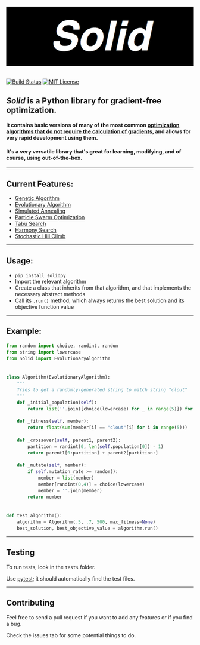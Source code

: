 <div align="center">
    <img src="logo.png"></img>
</div>

<br>

[![Build Status](https://travis-ci.org/100/Solid.svg?branch=master)](https://travis-ci.org/100/Solid)
[![MIT License](https://img.shields.io/dub/l/vibe-d.svg)](https://github.com/100/Cranium/blob/master/LICENSE)

## *Solid* is a Python library for gradient-free optimization.

#### It contains basic versions of many of the most common [optimization algorithms that do not require the calculation of gradients](https://en.wikipedia.org/wiki/Derivative-free_optimization), and allows for very rapid development using them.

#### It's a very versatile library that's great for learning, modifying, and of course, using out-of-the-box.

<hr>

## Current Features:
* [Genetic Algorithm](https://github.com/100/Solid/blob/master/Solid/GeneticAlgorithm.py)
* [Evolutionary Algorithm](https://github.com/100/Solid/blob/master/Solid/EvolutionaryAlgorithm.py)
* [Simulated Annealing](https://github.com/100/Solid/blob/master/Solid/SimulatedAnnealing.py)
* [Particle Swarm Optimization](https://github.com/100/Solid/blob/master/Solid/ParticleSwarm.py)
* [Tabu Search](https://github.com/100/Solid/blob/master/Solid/TabuSearch.py)
* [Harmony Search](https://github.com/100/Solid/blob/master/Solid/HarmonySearch.py)
* [Stochastic Hill Climb](https://github.com/100/Solid/blob/master/Solid/StochasticHillClimb.py)

<hr>

## Usage:
* ```pip install solidpy``` 
* Import the relevant algorithm
* Create a class that inherits from that algorithm, and that implements the necessary abstract methods
* Call its ```.run()``` method, which always returns the best solution and its objective function value

<hr>

## Example:

```python
from random import choice, randint, random
from string import lowercase
from Solid import EvolutionaryAlgorithm


class Algorithm(EvolutionaryAlgorithm):
    """
    Tries to get a randomly-generated string to match string "clout"
    """
    def _initial_population(self):
        return list(''.join([choice(lowercase) for _ in range(5)]) for _ in range(50))

    def _fitness(self, member):
        return float(sum(member[i] == "clout"[i] for i in range(5)))

    def _crossover(self, parent1, parent2):
        partition = randint(0, len(self.population[0]) - 1)
        return parent1[0:partition] + parent2[partition:]

    def _mutate(self, member):
        if self.mutation_rate >= random():
            member = list(member)
            member[randint(0,4)] = choice(lowercase)
            member = ''.join(member)
        return member


def test_algorithm():
    algorithm = Algorithm(.5, .7, 500, max_fitness=None)
    best_solution, best_objective_value = algorithm.run()

```

<hr>

## Testing

To run tests, look in the ```tests``` folder. 

Use [pytest](https://docs.pytest.org/en/latest/); it should automatically find the test files. 

<hr>

## Contributing

Feel free to send a pull request if you want to add any features or if you find a bug.

Check the issues tab for some potential things to do.

